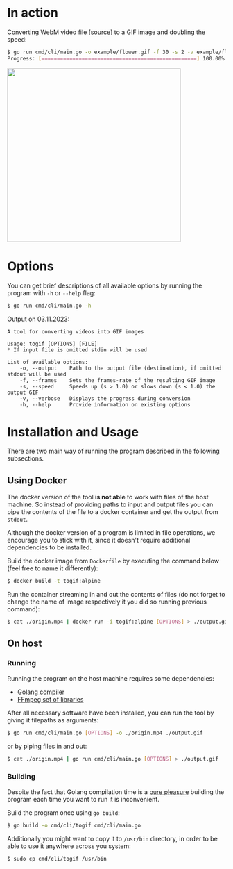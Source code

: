 # In action

Converting WebM video file [[source](https://interactive-examples.mdn.mozilla.net/media/cc0-videos/flower.webm)] to a GIF image and doubling the speed:

```bash
$ go run cmd/cli/main.go -o example/flower.gif -f 30 -s 2 -v example/flower.webm
Progress: [==================================================] 100.00% | ETA: 0s
```

<img src="example/flower.gif" style="width: 400px" />

# Options

You can get brief descriptions of all available options by running the program with `-h` or `--help` flag:

```bash
$ go run cmd/cli/main.go -h
```

Output on 03.11.2023:
```
A tool for converting videos into GIF images

Usage: togif [OPTIONS] [FILE]
* If input file is omitted stdin will be used

List of available options:
    -o, --output    Path to the output file (destination), if omitted stdout will be used
    -f, --frames    Sets the frames-rate of the resulting GIF image
    -s, --speed     Speeds up (s > 1.0) or slows down (s < 1.0) the output GIF
    -v, --verbose   Displays the progress during conversion
    -h, --help      Provide information on existing options
```

# Installation and Usage

There are two main way of running the program described in the following subsections.

## Using Docker

The docker version of the tool **is not able** to work with files of the host machine. So instead of providing paths to input and output files you can pipe the contents of the file to a docker container and get the output from `stdout`.

Although the docker version of a program is limited in file operations, we encourage you to stick with it, since it doesn't require additional dependencies to be installed.

Build the docker image from `Dockerfile` by executing the command below (feel free to name it differently):

```bash
$ docker build -t togif:alpine
```

Run the container streaming in and out the contents of files (do not forget to change the name of image respectively it you did so running previous command):

```bash
$ cat ./origin.mp4 | docker run -i togif:alpine [OPTIONS] > ./output.gif
```

## On host

### Running

Running the program on the host machine requires some dependencies:

* [Golang compiler](https://go.dev/doc/install)
* [FFmpeg set of libraries](https://ffmpeg.org/download.html)

After all necessary software have been installed, you can run the tool by giving it filepaths as arguments:

```bash
$ go run cmd/cli/main.go [OPTIONS] -o ./origin.mp4 ./output.gif
```

or by piping files in and out:

```bash
$ cat ./origin.mp4 | go run cmd/cli/main.go [OPTIONS] > ./output.gif
```

### Building

Despite the fact that Golang compilation time is a <u>pure pleasure</u> building the program each time you want to run it is inconvenient.

Build the program once using `go build`:

```bash
$ go build -o cmd/cli/togif cmd/cli/main.go
```

Additionally you might want to copy it to `/usr/bin` directory, in order to be able to use it anywhere across you system:

```bash
$ sudo cp cmd/cli/togif /usr/bin
```
